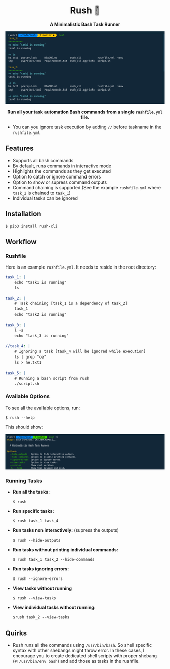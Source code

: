 <div align="center">

# Rush 🏃
**A Minimalistic Bash Task Runner**

![img](./img/rush-example.png)

**Run all your task automation **Bash commands** from a single `rushfile.yml` file.**
</div>


* You can you ignore task execution by adding `//` before taskname in the `rushfile.yml`


## Features
* Supports all bash commands
* By default, runs commands in interactive mode
* Highlights the commands as they get executed
* Option to catch or ignore command errors
* Option to show or supress command outputs
* Command chaining is supported (See the example `rushfile.yml` where `task_2` is chained to `task_1`)
* Individual tasks can be ignored

## Installation

```
$ pip3 install rush-cli
```

## Workflow

### Rushfile
Here is an example `rushfile.yml`. It needs to reside in the root directory:

``` yml
task_1: |
    echo "task1 is running"
    ls

task_2: |
    # Task chaining [task_1 is a dependency of task_2]
    task_1
    echo "task2 is running"

task_3: |
    l -a
    echo "task_3 is running"

//task_4: |
    # Ignoring a task [task_4 will be ignored while execution]
    ls | grep "ce"
    ls > he.txt1

task_5: |
    # Running a bash script from rush
    ./script.sh

```

### Available Options
To see all the available options, run:
```
$ rush --help
```
This should show:

![img](./img/rush-help.png)

### Running Tasks

* **Run all the tasks:**
    ```
    $ rush
    ```

* **Run specific tasks:**
    ```
    $ rush task_1 task_4
    ```
* **Run tasks non interactively:** (supress the outputs)
    ```
    $ rush --hide-outputs
    ```
* **Run tasks without printing individual commands:**
    ```
    $ rush task_1 task_2 --hide-commands
    ```

* **Run tasks ignoring errors:**
    ```
    $ rush --ignore-errors
    ```

* **View tasks without running**
    ```
    $ rush --view-tasks
    ```

* **View individual tasks without running:**
    ```
    $rush task_2 --view-tasks
    ```

## Quirks

* Rush runs all the commands using `/usr/bin/bash`. So shell specific syntax with other shebangs might throw error. In these cases, I encourage you to create dedicated shell scripts with proper shebang (`#!/usr/bin/env bash`) and add those as tasks in the rushfile.
